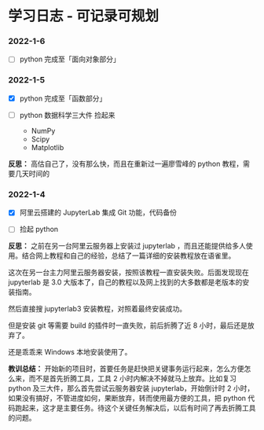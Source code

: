 # 学习日志 - 可记录可规划

### 2022-1-6

- [ ] python 完成至「面向对象部分」


### 2022-1-5

- [x] python 完成至「函数部分」

- [ ] python 数据科学三大件 捡起来
   - NumPy
   - Scipy
   - Matplotlib

**反思：**
高估自己了，没有那么快，而且在重新过一遍廖雪峰的 python 教程，需要几天时间的

### 2022-1-4

- [x] 阿里云搭建的 JupyterLab 集成 Git 功能，代码备份
    
- [ ] 捡起 python

**反思：**
之前在另一台阿里云服务器上安装过 jupyterlab ，而且还能提供给多人使用。结合网上教程和自己的经验，总结了一篇详细的安装教程放在语雀里。

这次在另一台主力阿里云服务器安装，按照该教程一直安装失败。后面发现现在 jupyterlab 是 3.0 大版本了，自己的教程以及网上找到的大多数都是老版本的安装指南。

然后直接搜 jupyterlab3 安装教程，对照着最终安装成功。

但是安装 git 等需要 build 的插件时一直失败，前后折腾了近 8 小时，最后还是放弃了。

还是乖乖来 Windows 本地安装使用了。

**教训总结：**
开始新的项目时，首要任务是赶快把关键事务运行起来，怎么方便怎么来，而不是首先折腾工具，工具 2 小时内解决不掉就马上放弃。比如复习 python 及三大件，那么首先尝试云服务器安装 jupyterlab，开始倒计时 2 小时，如果没有搞好，不管进度如何，果断放弃，转而使用最方便的工具，把 python 代码跑起来，这才是主要任务。待这个关键任务解决后，以后有时间了再去折腾工具的问题。
  
  